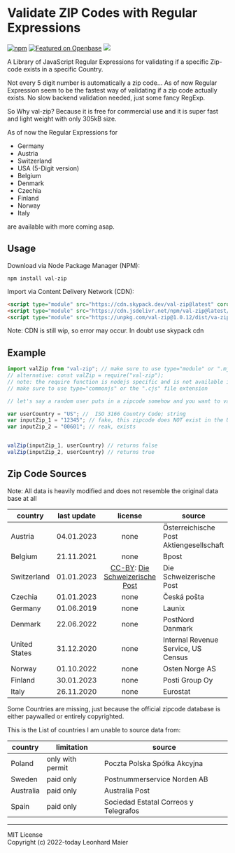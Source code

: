 # Validate ZIP Codes with Regular Expressions

[![npm](https://img.shields.io/npm/v/val-zip)](https://www.npmjs.com/package/val-zip)  [![Featured on Openbase](https://badges.openbase.com/js/featured/val-zip.svg?token=St6VkI/cJCMuM51Xw17TOzXwWgBt7vTL7lWoH32B40I=)](https://openbase.com/js/val-zip?utm_source=embedded&utm_medium=badge&utm_campaign=rate-badge) [![](https://data.jsdelivr.com/v1/package/npm/val-zip/badge?style=rounded)](https://www.jsdelivr.com/package/npm/val-zip)

A Library of JavaScript Regular Expressions for validating if a specific Zip-code exists in a specific Country.

Not every 5 digit number is automatically a zip code... As of now Regular Expression seem to be the fastest way of validating if a zip code actually exists. No slow backend validation needed, just some fancy RegExp.

So Why val-zip? Because it is free for commercial use and it is super fast and light weight with only 305kB size.

As of now the Regular Expressions for

* Germany
* Austria
* Switzerland
* USA (5-Digit version)
* Belgium
* Denmark
* Czechia
* Finland
* Norway
* Italy

are available with more coming asap.

## Usage

Download via Node Package Manager (NPM):

```shell
npm install val-zip
```

Import via Content Delivery Network (CDN):

```html
<script type="module" src="https://cdn.skypack.dev/val-zip@latest" corossorigin="anonymous" referrerpolicy="no-referrer"></script>
<script type="module" src="https://cdn.jsdelivr.net/npm/val-zip@latest/dist/val-zip.umd.js" crossorigin="anonymous" referrerpolicy="no-referrer"></script>
<script type="module" src="https://unpkg.com/val-zip@1.0.12/dist/va-zip.udm.js" crossorigin="anonymous" referrerpolicy="no-referrer"></script>
```

Note: CDN is still wip, so error may occur. In doubt use skypack cdn

## Example

```javascript
import valZip from "val-zip"; // make sure to use type="module" or ".mjs" file extension
// alternative: const valZip = require("val-zip"); 
// note: the require function is nodejs specific and is not available in a ESM or Browser environment.
// make sure to use type="commonjs" or the ".cjs" file extension

// let's say a random user puts in a zipcode somehow and you want to validate if the zip code exists.

var userCountry = "US"; //  ISO 3166 Country Code; string
var inputZip_1 = "12345"; // fake, this zipcode does NOT exist in the United States 
var inputZip_2 = "00601"; // reak, exists


valZip(inputZip_1, userCountry) // returns false
valZip(inputZip_2, userCountry) // returns true
```

## Zip Code Sources

Note: All data is heavily modified and does not resemble the original data base at all

| country       | last update |                                                               license                                                               | source                                   |
| ------------- | ----------- | :----------------------------------------------------------------------------------------------------------------------------------: | ---------------------------------------- |
| Austria       | 04.01.2023  |                                                                 none                                                                 | Österreichische Post Aktiengesellschaft |
| Belgium       | 21.11.2021  |                                                                 none                                                                 | Bpost                                    |
| Switzerland   | 01.01.2023  | [CC-BY](https://creativecommons.org/licenses/by/4.0/legalcode): [Die Schweizerische Post](https://swisspost.opendatasoft.com/pages/home/) | Die Schweizerische Post                  |
| Czechia       | 01.01.2023  |                                                                 none                                                                 | Česká pošta                           |
| Germany       | 01.06.2019  |                                                                 none                                                                 | Launix                                   |
| Denmark       | 22.06.2022  |                                                                 none                                                                 | PostNord Danmark                         |
| United States | 31.12.2020  |                                                                 none                                                                 | Internal Revenue Service, US Census      |
| Norway        | 01.10.2022  |                                                                 none                                                                 | Osten Norge AS                         |
| Finland       | 30.01.2023  |                                                                 none                                                                 | Posti Group Oy                           |
| Italy         | 26.11.2020  |                                                                 none                                                                 | Eurostat                                 |

Some Countries are missing, just because the official zipcode database is either paywalled or entirely copyrighted.

This is the List of countries I am unable to source data from:

| country   | limitation       | source                                |
| --------- | ---------------- | ------------------------------------- |
| Poland    | only with permit | Poczta Polska Spółka Akcyjna        |
| Sweden    | paid only        | Postnummerservice Norden AB           |
| Australia | paid only        | Australia Post                        |
| Spain     | paid only        | Sociedad Estatal Correos y Telegrafos |

<hr />

MIT License   
Copyright (c) 2022-today Leonhard Maier
